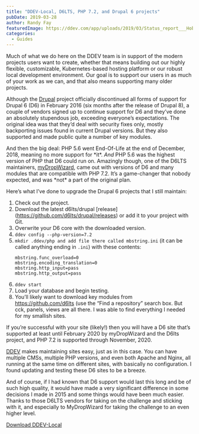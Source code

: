 ```yaml
---
title: "DDEV-Local, D6LTS, PHP 7.2, and Drupal 6 projects"
pubDate: 2019-03-28
author: Randy Fay
featuredImage: https://ddev.com/app/uploads/2019/03/Status_report___Hobobiker_com__Randy_and_Nancy_s_Big_Bike_Trip.png
categories:
  - Guides
---
```


Much of what we do here on the DDEV team is in support of the modern projects users want to create, whether that means building out our highly flexible, customizable, Kubernetes-based hosting platform or our robust local development environment. Our goal is to support our users in as much of your work as we can, and that also means supporting many older projects.

Although the [Drupal](http://drupal.org) project officially discontinued all forms of support for Drupal 6 (D6) in February 2016 (six months after the release of Drupal 8), a couple of vendors signed up to continue support for D6 and they’ve done an absolutely stupendous job, exceeding everyone’s expectations. The original idea was that they’d deal with security fixes only, mostly backporting issues found in current Drupal versions. But they also supported and made public quite a number of key modules.

And then the big deal: PHP 5.6 went End-Of-Life at the end of December, 2018, meaning no more support for \*it\*. _And_ PHP 5.6 was the highest version of PHP that D6 could run on. Amazingly though, one of the D6LTS maintainers, [myDropWizard](https://www.mydropwizard.com/drupal-6-lts), came out with versions of D6 and many modules that are compatible with PHP 7.2\. It’s a game-changer that nobody expected, and was \*not\* a part of the original plan.

Here’s what I’ve done to upgrade the Drupal 6 projects that I still maintain:

1. Check out the project.
2. Download the latest d6lts/drupal \[release\] (<https://github.com/d6lts/drupal/releases>) or add it to your project with Git.
3. Overwrite your D6 core with the downloaded version.
4. `ddev config --php-version=7.2`
5. `mkdir .ddev/php and add file there called mbstring.ini` (it can be called anything ending in `.ini`) with these contents:  
    ```
    mbstring.func_overload=0
    mbstring.encoding_translation=0
    mbstring.http_input=pass
    mbstring.http_output=pass
    ```
6. `ddev start`
7. Load your database and begin testing.
8. You’ll likely want to download key modules from <https://github.com/d6lts> (use the “Find a repository” search box. But cck, panels, views are all there. I was able to find everything I needed for my smallish sites.

If you’re successful with your site (likely!) then you will have a D6 site that’s supported at least until February 2020 by myDropWizard and the D6lts project, and PHP 7.2 is supported through November, 2020.

[DDEV](https://github.com/drud/ddev) makes maintaining sites easy, just as in this case. You can have multiple CMSs, multiple PHP versions, and even both Apache and Nginx, all running at the same time on different sites, with basically no configuration. I found updating and testing these D6 sites to be a breeze.

And of course, if I had known that D6 support would last this long and be of such high quality, it would have made a very significant difference in some decisions I made in 2015 and some things would have been much easier. Thanks to those D6LTS vendors for taking on the challenge and sticking with it, and especially to MyDropWizard for taking the challenge to an even higher level.

[Download DDEV-Local](https://ddev.readthedocs.io/en/stable/)
